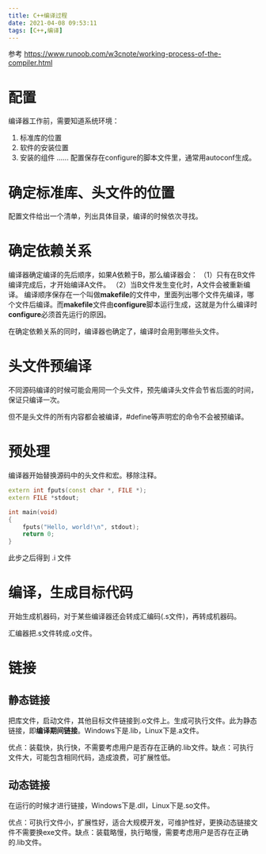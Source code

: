 ```yaml
---
title: C++编译过程
date: 2021-04-08 09:53:11
tags: [C++,编译]
---
```


参考 https://www.runoob.com/w3cnote/working-process-of-the-compiler.html

# 配置
编译器工作前，需要知道系统环境：
1. 标准库的位置
2. 软件的安装位置
3. 安装的组件
......
配置保存在configure的脚本文件里，通常用autoconf生成。

# 确定标准库、头文件的位置
配置文件给出一个清单，列出具体目录，编译的时候依次寻找。

# 确定依赖关系
编译器确定编译的先后顺序，如果A依赖于B，那么编译器会：
（1）只有在B文件编译完成后，才开始编译A文件。
（2）当B文件发生变化时，A文件会被重新编译。
编译顺序保存在一个叫做**makefile**的文件中，里面列出哪个文件先编译，哪个文件后编译。而**makefile**文件由**configure**脚本运行生成，这就是为什么编译时**configure**必须首先运行的原因。

在确定依赖关系的同时，编译器也确定了，编译时会用到哪些头文件。

# 头文件预编译

不同源码编译的时候可能会用同一个头文件，预先编译头文件会节省后面的时间，保证只编译一次。

但不是头文件的所有内容都会被编译，#define等声明宏的命令不会被预编译。

# 预处理

编译器开始替换源码中的头文件和宏。移除注释。

```c++
extern int fputs(const char *, FILE *);
extern FILE *stdout;

int main(void)
{
    fputs("Hello, world!\n", stdout);
    return 0;
}
```

此步之后得到 .i 文件

# 编译，生成目标代码

开始生成机器码，对于某些编译器还会转成汇编码(.s文件)，再转成机器码。

汇编器把.s文件转成.o文件。

# 链接

## 静态链接

把库文件，启动文件，其他目标文件链接到.o文件上。生成可执行文件。此为静态链接，即**编译期间链接**。Windows下是.lib，Linux下是.a文件。

优点：装载快，执行快，不需要考虑用户是否存在正确的.lib文件。缺点：可执行文件大，可能包含相同代码，造成浪费，可扩展性低。

## 动态链接

在运行的时候才进行链接，Windows下是.dll，Linux下是.so文件。

优点：可执行文件小，扩展性好，适合大规模开发，可维护性好，更换动态链接文件不需要换exe文件。缺点：装载略慢，执行略慢，需要考虑用户是否存在正确的.lib文件。